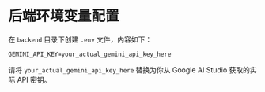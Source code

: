 # 后端环境变量配置

在 `backend` 目录下创建 `.env` 文件，内容如下：

```
GEMINI_API_KEY=your_actual_gemini_api_key_here
```

请将 `your_actual_gemini_api_key_here` 替换为你从 Google AI Studio 获取的实际 API 密钥。 